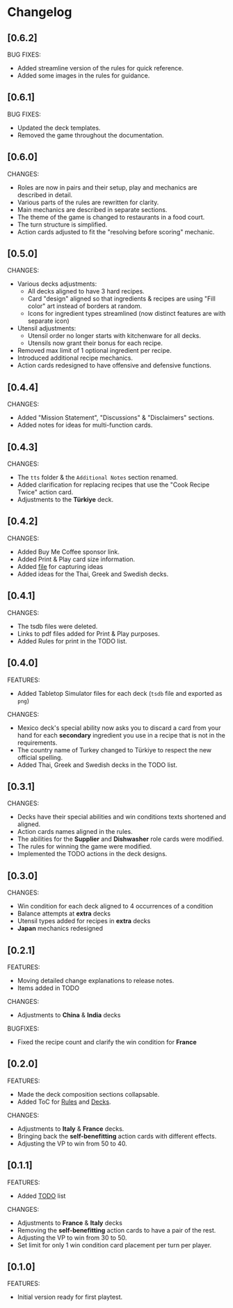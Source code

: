 # Changelog

## [0.6.2]

BUG FIXES:

* Added streamline version of the rules for quick reference.
* Added some images in the rules for guidance.

## [0.6.1]

BUG FIXES:

* Updated the deck templates.
* Removed the game throughout the documentation.

## [0.6.0]

CHANGES:

* Roles are now in pairs and their setup, play and mechanics are described in detail. 
* Various parts of the rules are rewritten for clarity.
* Main mechanics are described in separate sections.
* The theme of the game is changed to restaurants in a food court.
* The turn structure is simplified.
* Action cards adjusted to fit the "resolving before scoring" mechanic.

## [0.5.0]

CHANGES:

* Various decks adjustments:
  * All decks aligned to have 3 hard recipes.
  * Card "design" aligned so that ingredients & recipes are using "Fill color" art instead of
  borders at random.
  * Icons for ingredient types streamlined (now distinct features are with separate icon)
* Utensil adjustments:
  * Utensil order no longer starts with kitchenware for all decks.
  * Utensils now grant their bonus for each recipe.
* Removed max limit of 1 optional ingredient per recipe.
* Introduced additional recipe mechanics.
* Action cards redesigned to have offensive and defensive functions.


## [0.4.4]

CHANGES:

* Added "Mission Statement", "Discussions" & "Disclaimers" sections.
* Added notes for ideas for multi-function cards.

## [0.4.3]

CHANGES:

* The `tts` folder & the `Additional Notes` section renamed.
* Added clarification for replacing recipes that use the "Cook Recipe Twice" action card.
* Adjustments to the **Türkiye** deck.

## [0.4.2]

CHANGES:

* Added Buy Me Coffee sponsor link.
* Added Print & Play card size information.
* Added [file](Notes.md) for capturing ideas
* Added ideas for the Thai, Greek and Swedish decks.

## [0.4.1]

CHANGES:

* The tsdb files were deleted.
* Links to pdf files added for Print & Play purposes.
* Added Rules for print in the TODO list.

## [0.4.0]

FEATURES:

* Added Tabletop Simulator files for each deck (`tsdb` file and exported as `png`)

CHANGES:

* Mexico deck's special ability now asks you to discard a card from your hand for each
**secondary** ingredient you use in a recipe that is not in the requirements.
* The country name of Turkey changed to Türkiye to respect the new official spelling.
* Added Thai, Greek and Swedish decks in the TODO list.

## [0.3.1]

CHANGES:

* Decks have their special abilities and win conditions texts shortened and aligned.
* Action cards names aligned in the rules.
* The abilities for the **Supplier** and **Dishwasher** role cards were modified.
* The rules for winning the game were modified.
* Implemented the TODO actions in the deck designs.

## [0.3.0]

CHANGES:

* Win condition for each deck aligned to 4 occurrences of a condition
* Balance attempts at **extra** decks
* Utensil types added for recipes in **extra** decks
* **Japan** mechanics redesigned

## [0.2.1]

FEATURES:

* Moving detailed change explanations to release notes.
* Items added in TODO

CHANGES:

* Adjustments to **China** & **India** decks

BUGFIXES:

* Fixed the recipe count and clarify the win condition for **France**

## [0.2.0]

FEATURES:

* Made the deck composition sections collapsable.
* Added ToC for [Rules](Rules.md) and [Decks](Decks.md).

CHANGES:

* Adjustments to **Italy** & **France** decks.
* Bringing back the **self-benefitting** action cards with different effects.
* Adjusting the VP to win from 50 to 40.

## [0.1.1]

FEATURES:

* Added [TODO](TODO.md) list

CHANGES:

* Adjustments to **France** & **Italy** decks
* Removing the **self-benefitting** action cards to have a pair of the rest.
* Adjusting the VP to win from 30 to 50.
* Set limit for only 1 win condition card placement per turn per player.

## [0.1.0]

FEATURES:

* Initial version ready for first playtest.